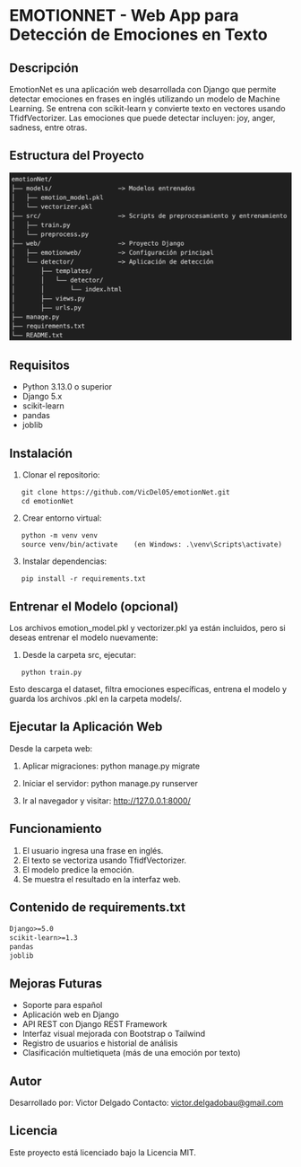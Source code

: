 EMOTIONNET - Web App para Detección de Emociones en Texto
==========================================================

Descripción
-----------
EmotionNet es una aplicación web desarrollada con Django que permite detectar emociones en frases en inglés utilizando un modelo de Machine Learning. Se entrena con scikit-learn y convierte texto en vectores usando TfidfVectorizer. Las emociones que puede detectar incluyen: joy, anger, sadness, entre otras.

Estructura del Proyecto
------------------------
![imagen](./assets/estructura.png)

Requisitos
----------
- Python 3.13.0 o superior
- Django 5.x
- scikit-learn
- pandas
- joblib

Instalación
-----------
1. Clonar el repositorio:
```
   git clone https://github.com/VicDel05/emotionNet.git
   cd emotionNet
```

2. Crear entorno virtual:
```
   python -m venv venv
   source venv/bin/activate    (en Windows: .\venv\Scripts\activate)
```

3. Instalar dependencias:
```
   pip install -r requirements.txt
```

Entrenar el Modelo (opcional)
-----------------------------
Los archivos emotion_model.pkl y vectorizer.pkl ya están incluidos, pero si deseas entrenar el modelo nuevamente:

1. Desde la carpeta src, ejecutar:
```
   python train.py
```

Esto descarga el dataset, filtra emociones específicas, entrena el modelo y guarda los archivos .pkl en la carpeta models/.

Ejecutar la Aplicación Web
--------------------------
Desde la carpeta web:

1. Aplicar migraciones:
   python manage.py migrate

2. Iniciar el servidor:
   python manage.py runserver

3. Ir al navegador y visitar:
   http://127.0.0.1:8000/

Funcionamiento
--------------
1. El usuario ingresa una frase en inglés.
2. El texto se vectoriza usando TfidfVectorizer.
3. El modelo predice la emoción.
4. Se muestra el resultado en la interfaz web.

Contenido de requirements.txt
-----------------------------
```
Django>=5.0
scikit-learn>=1.3
pandas
joblib
```

Mejoras Futuras
---------------
- Soporte para español
- Aplicación web en Django
- API REST con Django REST Framework
- Interfaz visual mejorada con Bootstrap o Tailwind
- Registro de usuarios e historial de análisis
- Clasificación multietiqueta (más de una emoción por texto)

Autor
-----
Desarrollado por: Victor Delgado
Contacto: victor.delgadobau@gmail.com

Licencia
--------
Este proyecto está licenciado bajo la Licencia MIT.

